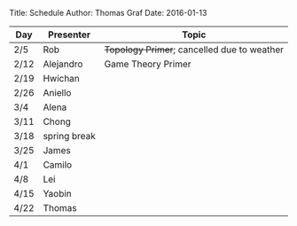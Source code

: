 Title: Schedule
Author: Thomas Graf
Date: 2016-01-13


| Day   | Presenter    | Topic                                           |
|-------|--------------|-------------------------------------------------|
| 2/5   | Rob          | ~~Topology Primer~~; cancelled due to weather   |
| 2/12  | Alejandro    | Game Theory Primer                              |
| 2/19  | Hwichan      |                                                 |
| 2/26  | Aniello      |                                                 |
| 3/4   | Alena        |                                                 |
| 3/11  | Chong        |                                                 |
| 3/18  | spring break |                                                 |
| 3/25  | James        |                                                 |
| 4/1   | Camilo       |                                                 |
| 4/8   | Lei          |                                                 |
| 4/15  | Yaobin       |                                                 |
| 4/22  | Thomas       |                                                 |
